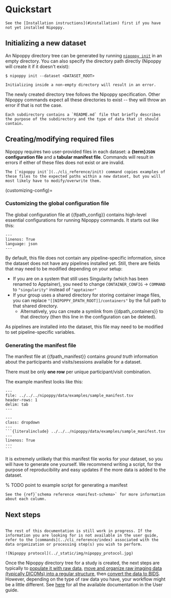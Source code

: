 # Quickstart

```{note}
See the [Installation instructions](#installation) first if you have not yet installed Nipoppy.
```

## Initializing a new dataset

An Nipoppy directory tree can be generated by running [`nipoppy init`](../cli_reference/init) in an empty directory. You can also specify the directory path directly (Nipoppy will create it if it doesn't exist):
```{code-block} console
$ nipoppy init --dataset <DATASET_ROOT>
```

```{warning}
Initializing inside a non-empty directory will result in an error.
```

The newly created directory tree follows the Nipoppy specification. Other Nipoppy commands expect all these directories to exist -- they will throw an error if that is not the case.

```{tip}
Each subdirectory contains a `README.md` file that briefly describes the purpose of the subdirectory and the type of data that it should contain.
```

## Creating/modifying required files

Nipoppy requires two user-provided files in each dataset: a **{term}`JSON` configuration file** and a **tabular manifest file**. Commands will result in errors if either of these files does not exist or are invalid.

```{note}
The [`nipoppy init`](../cli_reference/init) command copies examples of these files to the expected paths within a new dataset, but you will most likely have to modify/overwrite them.
```

(customizing-config)=
### Customizing the global configuration file

The global configuration file at {{fpath_config}} contains high-level essential configurations for running Nipoppy commands. It starts out like this:
```{literalinclude} ../../../nipoppy/data/examples/sample_global_config.json
---
linenos: True
language: json
---
```

By default, this file does not contain any pipeline-specific information, since the dataset does not have any pipelines installed yet. Still, there are fields that may need to be modified depending on your setup:
- If you are on a system that still uses Singularity (which has been renamed to Apptainer), you need to change `CONTAINER_CONFIG` -> `COMMAND` to `"singularity"` instead of `"apptainer"`
- If your group uses a shared directory for storing container image files, you can replace `"[[NIPOPPY_DPATH_ROOT]]/containers"` by the full path to that shared directory.
    - Alternatively, you can create a symlink from {{dpath_containers}} to that directory (then this line in the configuration can be deleted).

As pipelines are installed into the dataset, this file may need to be modified to set pipeline-specific variables.


### Generating the manifest file

The manifest file at {{fpath_manifest}} contains *ground truth* information about the participants and visits/sessions available for a dataset.

There must be only **one row** per unique participant/visit combination.

The example manifest looks like this:
```{csv-table}
---
file: ../../../nipoppy/data/examples/sample_manifest.tsv
header-rows: 1
delim: tab
---
```

````{admonition} Raw content of the example manifest file
---
class: dropdown
---
```{literalinclude} ../../../nipoppy/data/examples/sample_manifest.tsv
---
linenos: True
---
```
````

It is extremely unlikely that this manifest file works for your dataset, so you will have to generate one yourself. We recommend writing a script, for the purpose of reproducibility and easy updates if the more data is added to the dataset.


% TODO point to example script for generating a manifest

```{tip}
See the {ref}`schema reference <manifest-schema>` for more information about each column.
```

## Next steps

```{note}

The rest of this documentation is still work in progress. If the information you are looking for is not available in the user guide, refer to the [commands](../cli_reference/index) associated with the data organization or processing step(s) you wish to perform.

![Nipoppy protocol](../_static/img/nipoppy_protocol.jpg)
```

Once the Nipoppy directory tree for a study is created, the next steps are typically to [populate it with raw data](../how_to_guides/user_guide/populating.md), [move and organize raw imaging data (typically DICOMs) into a regular structure](../how_to_guides/user_guide/organizing_imaging.md), then [convert the data to BIDS](../how_to_guides/user_guide/bids_conversion.md). However, depending on the type of raw data you have, your workflow might be a little different. See [here](../how_to_guides/user_guide/index.md) for all the available documentation in the User guide.
